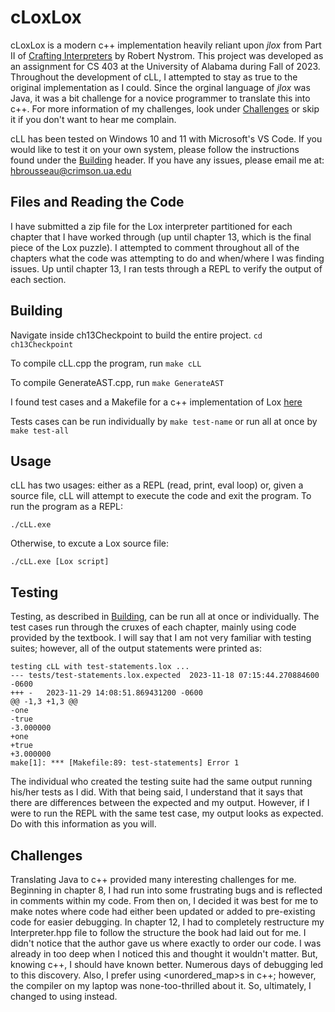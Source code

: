 # cLoxLox
cLoxLox is a modern c++ implementation heavily reliant upon *jlox* from Part II of [Crafting Interpreters](https://www.craftinginterpreters.com/) by Robert Nystrom. This project was developed as an assignment for CS 403 at the University of Alabama during Fall of 2023. Throughout the development of cLL, I attempted to stay as true to the original implementation as I could. Since the orginal language of *jlox* was Java, it was a bit challenge for a novice programmer to translate this into c++. For more information of my challenges, look under [Challenges](#challenges) or skip it if you don't want to hear me complain.

cLL has been tested on Windows 10 and 11 with Microsoft's VS Code. If you would like to test it on your own system, please follow the instructions found under the [Building](#building) header. If you have any issues, please email me at: hbrousseau@crimson.ua.edu

## Files and Reading the Code
I have submitted a zip file for the Lox interpreter partitioned for each chapter that I have worked through (up until chapter 13, which is the final piece of the Lox puzzle). I attempted to comment throughout all of the chapters what the code was attempting to do and when/where I was finding issues. Up until chapter 13, I ran tests through a REPL to verify the output of each section.

## Building
Navigate inside ch13Checkpoint to build the entire project.
`cd ch13Checkpoint`

To compile cLL.cpp the program, run `make cLL`

To compile GenerateAST.cpp, run `make GenerateAST`

I found test cases and a Makefile for a c++ implementation of Lox [here](https://github.com/the-lambda-way/CppLox/tree/c9d65280108cfd2ce7e42a9d2a7fc09c95c21296/chapter13)

Tests cases can be run individually by `make test-name` or run all at once by `make test-all`

## Usage
cLL has two usages: either as a REPL (read, print, eval loop) or, given a source file, cLL will attempt to execute the code and exit the program. To run the program as a REPL:
```
./cLL.exe
```

Otherwise, to excute a Lox source file:
```
./cLL.exe [Lox script]
```

## Testing
Testing, as described in [Building](#building), can be run all at once or individually. The test cases run through the cruxes of each chapter, mainly using code provided by the textbook. I will say that I am not very familiar with testing suites; however, all of the output statements were printed as:
```
testing cLL with test-statements.lox ...
--- tests/test-statements.lox.expected  2023-11-18 07:15:44.270884600 -0600
+++ -   2023-11-29 14:08:51.869431200 -0600
@@ -1,3 +1,3 @@
-one
-true
-3.000000
+one
+true
+3.000000
make[1]: *** [Makefile:89: test-statements] Error 1
```
The individual who created the testing suite had the same output running his/her tests as I did. With that being said, I understand that it says that there are differences between the expected and my output. However, if I were to run the REPL with the same test case, my output looks as expected. Do with this information as you will. 

## Challenges 
Translating Java to c++ provided many interesting challenges for me. Beginning in chapter 8, I had run into some frustrating bugs and is reflected in comments within my code. From then on, I decided it was best for me to make notes where code had either been updated or added to pre-existing code for easier debugging. In chapter 12, I had to completely restructure my Interpreter.hpp file to follow the structure the book had laid out for me. I didn't notice that the author gave us where exactly to order our code. I was already in too deep when I noticed this and thought it wouldn't matter. But, knowing c++, I should have known better. Numerous days of debugging led to this discovery. Also, I prefer using <unordered_map>s in c++; however, the compiler on my laptop was none-too-thrilled about it. So, ultimately, I changed to using <map> instead. 


